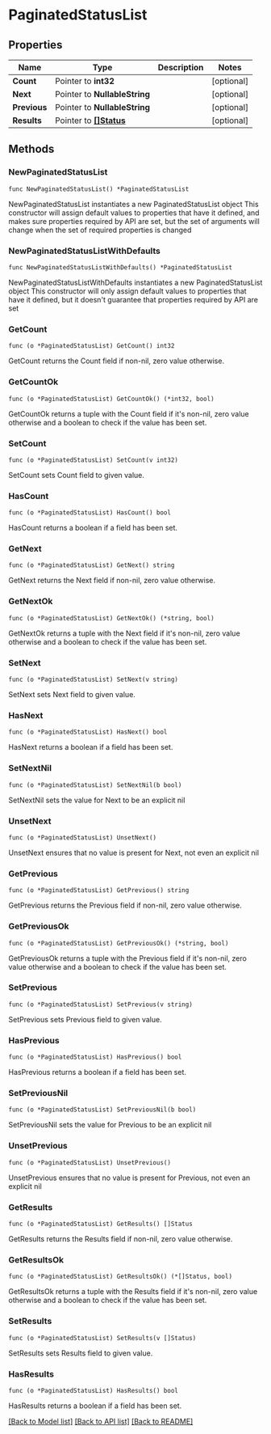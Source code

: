 # PaginatedStatusList

## Properties

Name | Type | Description | Notes
------------ | ------------- | ------------- | -------------
**Count** | Pointer to **int32** |  | [optional] 
**Next** | Pointer to **NullableString** |  | [optional] 
**Previous** | Pointer to **NullableString** |  | [optional] 
**Results** | Pointer to [**[]Status**](Status.md) |  | [optional] 

## Methods

### NewPaginatedStatusList

`func NewPaginatedStatusList() *PaginatedStatusList`

NewPaginatedStatusList instantiates a new PaginatedStatusList object
This constructor will assign default values to properties that have it defined,
and makes sure properties required by API are set, but the set of arguments
will change when the set of required properties is changed

### NewPaginatedStatusListWithDefaults

`func NewPaginatedStatusListWithDefaults() *PaginatedStatusList`

NewPaginatedStatusListWithDefaults instantiates a new PaginatedStatusList object
This constructor will only assign default values to properties that have it defined,
but it doesn't guarantee that properties required by API are set

### GetCount

`func (o *PaginatedStatusList) GetCount() int32`

GetCount returns the Count field if non-nil, zero value otherwise.

### GetCountOk

`func (o *PaginatedStatusList) GetCountOk() (*int32, bool)`

GetCountOk returns a tuple with the Count field if it's non-nil, zero value otherwise
and a boolean to check if the value has been set.

### SetCount

`func (o *PaginatedStatusList) SetCount(v int32)`

SetCount sets Count field to given value.

### HasCount

`func (o *PaginatedStatusList) HasCount() bool`

HasCount returns a boolean if a field has been set.

### GetNext

`func (o *PaginatedStatusList) GetNext() string`

GetNext returns the Next field if non-nil, zero value otherwise.

### GetNextOk

`func (o *PaginatedStatusList) GetNextOk() (*string, bool)`

GetNextOk returns a tuple with the Next field if it's non-nil, zero value otherwise
and a boolean to check if the value has been set.

### SetNext

`func (o *PaginatedStatusList) SetNext(v string)`

SetNext sets Next field to given value.

### HasNext

`func (o *PaginatedStatusList) HasNext() bool`

HasNext returns a boolean if a field has been set.

### SetNextNil

`func (o *PaginatedStatusList) SetNextNil(b bool)`

 SetNextNil sets the value for Next to be an explicit nil

### UnsetNext
`func (o *PaginatedStatusList) UnsetNext()`

UnsetNext ensures that no value is present for Next, not even an explicit nil
### GetPrevious

`func (o *PaginatedStatusList) GetPrevious() string`

GetPrevious returns the Previous field if non-nil, zero value otherwise.

### GetPreviousOk

`func (o *PaginatedStatusList) GetPreviousOk() (*string, bool)`

GetPreviousOk returns a tuple with the Previous field if it's non-nil, zero value otherwise
and a boolean to check if the value has been set.

### SetPrevious

`func (o *PaginatedStatusList) SetPrevious(v string)`

SetPrevious sets Previous field to given value.

### HasPrevious

`func (o *PaginatedStatusList) HasPrevious() bool`

HasPrevious returns a boolean if a field has been set.

### SetPreviousNil

`func (o *PaginatedStatusList) SetPreviousNil(b bool)`

 SetPreviousNil sets the value for Previous to be an explicit nil

### UnsetPrevious
`func (o *PaginatedStatusList) UnsetPrevious()`

UnsetPrevious ensures that no value is present for Previous, not even an explicit nil
### GetResults

`func (o *PaginatedStatusList) GetResults() []Status`

GetResults returns the Results field if non-nil, zero value otherwise.

### GetResultsOk

`func (o *PaginatedStatusList) GetResultsOk() (*[]Status, bool)`

GetResultsOk returns a tuple with the Results field if it's non-nil, zero value otherwise
and a boolean to check if the value has been set.

### SetResults

`func (o *PaginatedStatusList) SetResults(v []Status)`

SetResults sets Results field to given value.

### HasResults

`func (o *PaginatedStatusList) HasResults() bool`

HasResults returns a boolean if a field has been set.


[[Back to Model list]](../README.md#documentation-for-models) [[Back to API list]](../README.md#documentation-for-api-endpoints) [[Back to README]](../README.md)


